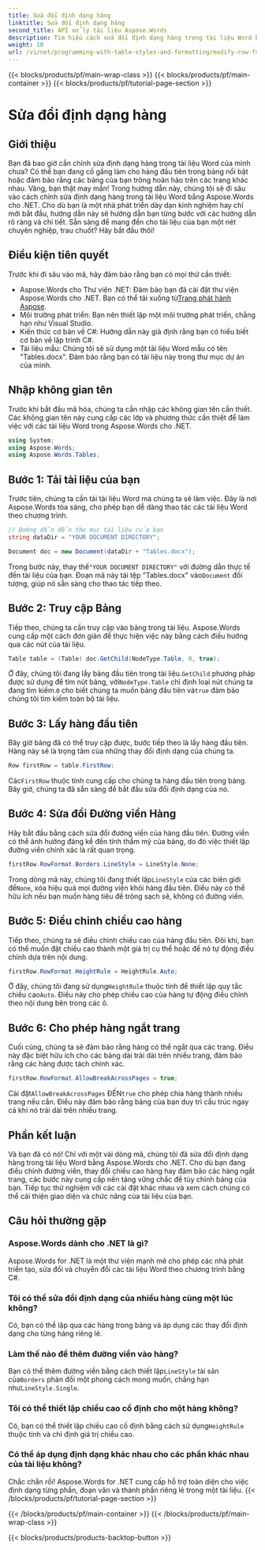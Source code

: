 ```yaml
---
title: Sửa đổi định dạng hàng
linktitle: Sửa đổi định dạng hàng
second_title: API xử lý tài liệu Aspose.Words
description: Tìm hiểu cách sửa đổi định dạng hàng trong tài liệu Word bằng Aspose.Words cho .NET với hướng dẫn từng bước chi tiết của chúng tôi. Hoàn hảo cho các nhà phát triển ở mọi cấp độ.
weight: 10
url: /vi/net/programming-with-table-styles-and-formatting/modify-row-formatting/
---
```


{{< blocks/products/pf/main-wrap-class >}}
{{< blocks/products/pf/main-container >}}
{{< blocks/products/pf/tutorial-page-section >}}

# Sửa đổi định dạng hàng

## Giới thiệu

Bạn đã bao giờ cần chỉnh sửa định dạng hàng trong tài liệu Word của mình chưa? Có thể bạn đang cố gắng làm cho hàng đầu tiên trong bảng nổi bật hoặc đảm bảo rằng các bảng của bạn trông hoàn hảo trên các trang khác nhau. Vâng, bạn thật may mắn! Trong hướng dẫn này, chúng tôi sẽ đi sâu vào cách chỉnh sửa định dạng hàng trong tài liệu Word bằng Aspose.Words cho .NET. Cho dù bạn là một nhà phát triển dày dạn kinh nghiệm hay chỉ mới bắt đầu, hướng dẫn này sẽ hướng dẫn bạn từng bước với các hướng dẫn rõ ràng và chi tiết. Sẵn sàng để mang đến cho tài liệu của bạn một nét chuyên nghiệp, trau chuốt? Hãy bắt đầu thôi!

## Điều kiện tiên quyết

Trước khi đi sâu vào mã, hãy đảm bảo rằng bạn có mọi thứ cần thiết:

- Aspose.Words cho Thư viện .NET: Đảm bảo bạn đã cài đặt thư viện Aspose.Words cho .NET. Bạn có thể tải xuống từ[Trang phát hành Aspose](https://releases.aspose.com/words/net/).
- Môi trường phát triển: Bạn nên thiết lập một môi trường phát triển, chẳng hạn như Visual Studio.
- Kiến thức cơ bản về C#: Hướng dẫn này giả định rằng bạn có hiểu biết cơ bản về lập trình C#.
- Tài liệu mẫu: Chúng tôi sẽ sử dụng một tài liệu Word mẫu có tên "Tables.docx". Đảm bảo rằng bạn có tài liệu này trong thư mục dự án của mình.

## Nhập không gian tên

Trước khi bắt đầu mã hóa, chúng ta cần nhập các không gian tên cần thiết. Các không gian tên này cung cấp các lớp và phương thức cần thiết để làm việc với các tài liệu Word trong Aspose.Words cho .NET.

```csharp
using System;
using Aspose.Words;
using Aspose.Words.Tables;
```

## Bước 1: Tải tài liệu của bạn

Trước tiên, chúng ta cần tải tài liệu Word mà chúng ta sẽ làm việc. Đây là nơi Aspose.Words tỏa sáng, cho phép bạn dễ dàng thao tác các tài liệu Word theo chương trình.

```csharp
// Đường dẫn đến thư mục tài liệu của bạn
string dataDir = "YOUR DOCUMENT DIRECTORY";

Document doc = new Document(dataDir + "Tables.docx");
```

 Trong bước này, thay thế`"YOUR DOCUMENT DIRECTORY"` với đường dẫn thực tế đến tài liệu của bạn. Đoạn mã này tải tệp "Tables.docx" vào`Document` đối tượng, giúp nó sẵn sàng cho thao tác tiếp theo.

## Bước 2: Truy cập Bảng

Tiếp theo, chúng ta cần truy cập vào bảng trong tài liệu. Aspose.Words cung cấp một cách đơn giản để thực hiện việc này bằng cách điều hướng qua các nút của tài liệu.

```csharp
Table table = (Table) doc.GetChild(NodeType.Table, 0, true);
```

Ở đây, chúng tôi đang lấy bảng đầu tiên trong tài liệu.`GetChild` phương pháp được sử dụng để tìm nút bảng, với`NodeType.Table` chỉ định loại nút chúng ta đang tìm kiếm.`0` cho biết chúng ta muốn bảng đầu tiên và`true` đảm bảo chúng tôi tìm kiếm toàn bộ tài liệu.

## Bước 3: Lấy hàng đầu tiên

Bây giờ bảng đã có thể truy cập được, bước tiếp theo là lấy hàng đầu tiên. Hàng này sẽ là trọng tâm của những thay đổi định dạng của chúng ta.

```csharp
Row firstRow = table.FirstRow;
```

 Các`FirstRow` thuộc tính cung cấp cho chúng ta hàng đầu tiên trong bảng. Bây giờ, chúng ta đã sẵn sàng để bắt đầu sửa đổi định dạng của nó.

## Bước 4: Sửa đổi Đường viền Hàng

Hãy bắt đầu bằng cách sửa đổi đường viền của hàng đầu tiên. Đường viền có thể ảnh hưởng đáng kể đến tính thẩm mỹ của bảng, do đó việc thiết lập đường viền chính xác là rất quan trọng.

```csharp
firstRow.RowFormat.Borders.LineStyle = LineStyle.None;
```

 Trong dòng mã này, chúng tôi đang thiết lập`LineStyle` của các biên giới để`None`, xóa hiệu quả mọi đường viền khỏi hàng đầu tiên. Điều này có thể hữu ích nếu bạn muốn hàng tiêu đề trông sạch sẽ, không có đường viền.

## Bước 5: Điều chỉnh chiều cao hàng

Tiếp theo, chúng ta sẽ điều chỉnh chiều cao của hàng đầu tiên. Đôi khi, bạn có thể muốn đặt chiều cao thành một giá trị cụ thể hoặc để nó tự động điều chỉnh dựa trên nội dung.

```csharp
firstRow.RowFormat.HeightRule = HeightRule.Auto;
```

 Ở đây, chúng tôi đang sử dụng`HeightRule` thuộc tính để thiết lập quy tắc chiều cao`Auto`. Điều này cho phép chiều cao của hàng tự động điều chỉnh theo nội dung bên trong các ô.

## Bước 6: Cho phép hàng ngắt trang

Cuối cùng, chúng ta sẽ đảm bảo rằng hàng có thể ngắt qua các trang. Điều này đặc biệt hữu ích cho các bảng dài trải dài trên nhiều trang, đảm bảo rằng các hàng được tách chính xác.

```csharp
firstRow.RowFormat.AllowBreakAcrossPages = true;
```

 Cài đặt`AllowBreakAcrossPages` ĐẾN`true` cho phép chia hàng thành nhiều trang nếu cần. Điều này đảm bảo rằng bảng của bạn duy trì cấu trúc ngay cả khi nó trải dài trên nhiều trang.

## Phần kết luận

Và bạn đã có nó! Chỉ với một vài dòng mã, chúng tôi đã sửa đổi định dạng hàng trong tài liệu Word bằng Aspose.Words cho .NET. Cho dù bạn đang điều chỉnh đường viền, thay đổi chiều cao hàng hay đảm bảo các hàng ngắt trang, các bước này cung cấp nền tảng vững chắc để tùy chỉnh bảng của bạn. Tiếp tục thử nghiệm với các cài đặt khác nhau và xem cách chúng có thể cải thiện giao diện và chức năng của tài liệu của bạn.

## Câu hỏi thường gặp

### Aspose.Words dành cho .NET là gì?
Aspose.Words for .NET là một thư viện mạnh mẽ cho phép các nhà phát triển tạo, sửa đổi và chuyển đổi các tài liệu Word theo chương trình bằng C#.

### Tôi có thể sửa đổi định dạng của nhiều hàng cùng một lúc không?
Có, bạn có thể lặp qua các hàng trong bảng và áp dụng các thay đổi định dạng cho từng hàng riêng lẻ.

### Làm thế nào để thêm đường viền vào hàng?
 Bạn có thể thêm đường viền bằng cách thiết lập`LineStyle` tài sản của`Borders` phản đối một phong cách mong muốn, chẳng hạn như`LineStyle.Single`.

### Tôi có thể thiết lập chiều cao cố định cho một hàng không?
 Có, bạn có thể thiết lập chiều cao cố định bằng cách sử dụng`HeightRule` thuộc tính và chỉ định giá trị chiều cao.

### Có thể áp dụng định dạng khác nhau cho các phần khác nhau của tài liệu không?
Chắc chắn rồi! Aspose.Words for .NET cung cấp hỗ trợ toàn diện cho việc định dạng từng phần, đoạn văn và thành phần riêng lẻ trong một tài liệu.
{{< /blocks/products/pf/tutorial-page-section >}}

{{< /blocks/products/pf/main-container >}}
{{< /blocks/products/pf/main-wrap-class >}}

{{< blocks/products/products-backtop-button >}}
